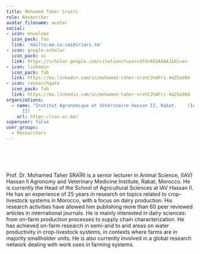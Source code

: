 ```yaml
---
title: Mohamed Taher Sraïri
role: Researcher
avatar_filename: avatar
social:
- icon: envelope
  icon_pack: fas
  link: 'mailto:am.ca.vai@iriars.tm'
- icon: google-scholar
  icon_pack: ai
  link: https://scholar.google.com/citations?user=1FXn6EEAAAAJ&hl=en
- icon: linkedin
  icon_pack: fab
  link: https://ma.linkedin.com/in/mohamed-taher-sra%C3%AFri-4a25a984
- icon: researchgate
  icon_pack: fab
  link: https://ma.linkedin.com/in/mohamed-taher-sra%C3%AFri-4a25a984
organizations:
  - name: "Institut Agronomique et Vétérinaire Hassan II, Rabat.    (IAV-Hassan
      II)   "
    url: https://iav.ac.ma/
superuser: false
user_groups:
  - Researchers
---
```

<br />
<br />
<br />
<br />
Prof. Dr. Mohamed Taher SRAÏRI is a senior lecturer in Animal Science, (IAV) Hassan II Agronomy and Veterinary Medicine Institute, Rabat, Morocco. He is currently the Head of the School of Agricultural Sciences at IAV Hassan II. He has an experience of 25 years in research on topics related to crop-livestock systems in Morocco, with a focus on dairy production. His research activities have allowed him publishing more than 60 peer reviewed articles in international journals. He is mainly interested in dairy sciences: from on-farm production processes to supply chain characterization. He has achieved on-farm research in semi-arid to arid areas on water productivity in crop-livestock systems, in contexts where farms are in majority smallholder units. He is also currently involved in a global research network dealing with work uses in farming systems. 
